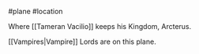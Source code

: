 #plane #location 

Where [[Tameran Vacilio]] keeps his Kingdom, Arcterus.

[[Vampires|Vampire]] Lords are on this plane.